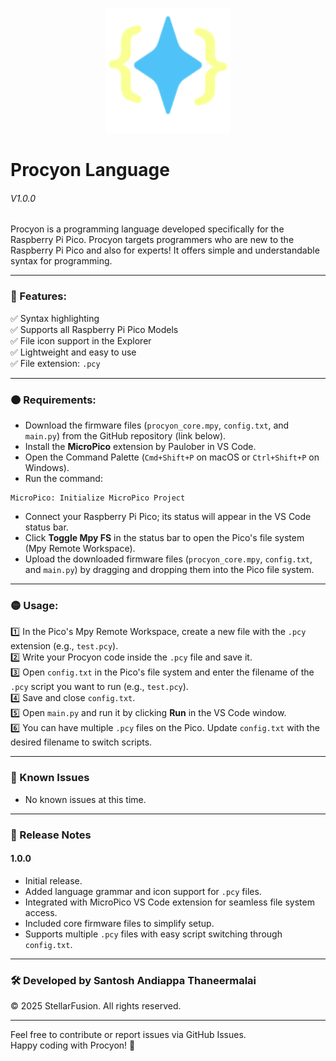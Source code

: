 <p align="center">
  <img src="Procyon.svg" width="200" alt="Procyon Logo"/>
</p>

# Procyon Language  
###### V1.0.0  

Procyon is a programming language developed specifically for the Raspberry Pi Pico. Procyon targets programmers who are new to the Raspberry Pi Pico and also for experts! It offers simple and understandable syntax for programming.

---

### 🌟 Features:

✅ Syntax highlighting  
✅ Supports all Raspberry Pi Pico Models  
✅ File icon support in the Explorer  
✅ Lightweight and easy to use  
✅ File extension: `.pcy`

---

### 🟠 Requirements:

- Download the firmware files (`procyon_core.mpy`, `config.txt`, and `main.py`) from the GitHub repository (link below).  
- Install the **MicroPico** extension by Paulober in VS Code.  
- Open the Command Palette (`Cmd+Shift+P` on macOS or `Ctrl+Shift+P` on Windows).  
- Run the command:

~~~
MicroPico: Initialize MicroPico Project
~~~

- Connect your Raspberry Pi Pico; its status will appear in the VS Code status bar.  
- Click **Toggle Mpy FS** in the status bar to open the Pico's file system (Mpy Remote Workspace).  
- Upload the downloaded firmware files (`procyon_core.mpy`, `config.txt`, and `main.py`) by dragging and dropping them into the Pico file system.

---

### 🟡 Usage:

1️⃣ In the Pico's Mpy Remote Workspace, create a new file with the `.pcy` extension (e.g., `test.pcy`).  
2️⃣ Write your Procyon code inside the `.pcy` file and save it.  
3️⃣ Open `config.txt` in the Pico's file system and enter the filename of the `.pcy` script you want to run (e.g., `test.pcy`).  
4️⃣ Save and close `config.txt`.  
5️⃣ Open `main.py` and run it by clicking **Run** in the VS Code window.  
6️⃣ You can have multiple `.pcy` files on the Pico. Update `config.txt` with the desired filename to switch scripts.

---

### 📌 Known Issues

- No known issues at this time.

---

### 📝 Release Notes

#### 1.0.0
- Initial release.  
- Added language grammar and icon support for `.pcy` files.  
- Integrated with MicroPico VS Code extension for seamless file system access.  
- Included core firmware files to simplify setup.  
- Supports multiple `.pcy` files with easy script switching through `config.txt`.

---

### 🛠️ Developed by Santosh Andiappa Thaneermalai  
© 2025 StellarFusion. All rights reserved.

---

Feel free to contribute or report issues via GitHub Issues.  
Happy coding with Procyon! 🚀
